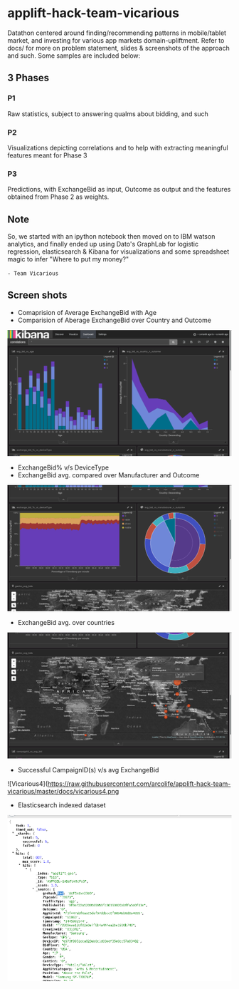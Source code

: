 # applift-hack-team-vicarious

Datathon centered around finding/recommending patterns in mobile/tablet market, and investing for various app markets domain-upliftment. Refer to docs/ for more on problem statement, slides & screenshots of the approach and such. Some samples are included below:

## 3 Phases

### P1
Raw statistics, subject to answering qualms about bidding, and such

### P2
Visualizations depicting correlations and to help with extracting meaningful features meant for Phase 3

### P3
Predictions, with ExchangeBid as input, Outcome as output and the features obtained from Phase 2 as weights.

## Note
So, we started with an ipython notebook then moved on to IBM watson analytics, and finally ended up using Dato's GraphLab for logistic regression, elasticsearch & Kibana for visualizations and some spreadsheet magic to infer "Where to put my money?"

`- Team Vicarious`

## Screen shots

- Comaprision of Average ExchangeBid with Age
- Comparision of Aberage ExchangeBid over Country and Outcome

![Vicarious1](https://raw.githubusercontent.com/arcolife/applift-hack-team-vicarious/master/docs/vicarious1.png)

- ExchangeBid% v/s DeviceType
- ExchangeBid avg. compared over Manufacturer and Outcome

![Vicarious2](https://raw.githubusercontent.com/arcolife/applift-hack-team-vicarious/master/docs/vicarious2.png)

- ExchangeBid avg. over countries

![Vicarious3](https://raw.githubusercontent.com/arcolife/applift-hack-team-vicarious/master/docs/vicarious3.png)

- Successful CampaignID(s) v/s avg ExchangeBid

![Vicarious4](https://raw.githubusercontent.com/arcolife/applift-hack-team-vicarious/master/docs/vicarious4.png

- Elasticsearch indexed dataset

![Vicarious5](https://raw.githubusercontent.com/arcolife/applift-hack-team-vicarious/master/docs/vicarious5.png)

